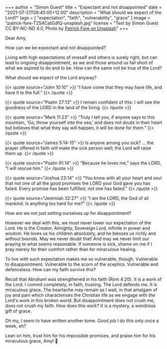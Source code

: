 +++
author = "Simon Guest"
title = "Expectant and not disappointed"
date = "2021-07-21T06:45:00+12:00"
description = "What should we expect of the Lord?"
tags = [ "expectation", "faith", "vulnerability", "grace" ]
image = "patrick-fore-T2S4CatGdfQ-unsplash.jpg"
license = "Text by Simon Guest CC BY-NC-ND 4.0, Photo by [Patrick Fore on Unsplash](https://unsplash.com/photos/T2S4CatGdfQ)"
+++

Dear Amy,

How can we be expectant and not disappointed?

Living with high expectations of oneself and others is surely right, but can lead to ongoing disappointment, as we and those around us fall short of what we aspired to do and to be. How can the same not be true of the Lord?

What should we expect of the Lord anyway?

{{< quote source="John 10:10" >}}
“I have come that they may have life, and have it to the full.”
{{< /quote >}}

{{< quote source="Psalm 27:13" >}}
I remain confident of this: I will see the goodness of the LORD in the land of the living.
{{< /quote >}}

{{< quote source="Mark 11:23" >}}
“Truly I tell you, if anyone says to this mountain, ‘Go, throw yourself into the sea,’ and does not doubt in their heart but believes that what they say will happen, it will be done for them.”
{{< /quote >}}

{{< quote source="James 5:14-15" >}}
Is anyone among you sick? ... the prayer offered in faith will make the sick person well; the Lord will raise them up.
{{< /quote >}}

{{< quote source="Psalm 91:14" >}}
“Because he loves me,” says the LORD, “I will rescue him.”
{{< /quote >}}

{{< quote source="Joshua 23:14" >}}
“You know with all your heart and soul that not one of all the good promises the LORD your God gave you has failed. Every promise has been fulfilled; not one has failed.”
{{< /quote >}}

{{< quote source="Jeremiah 32:27" >}}
“I am the LORD, the God of all mankind. Is anything too hard for me?”
{{< /quote >}}

How are we not just setting ourselves up for disappointment?

However we deal with this, we must never lower our expectation of the Lord. He is the Creator, Almighty, Sovereign Lord, infinite in power and wisdom. He loves us his children absolutely, and he blesses us richly and without bounds. May we never doubt that!  And may we never limit our praying to what seems reasonable. If someone is sick, shame on me if I pray merely for their comfort rather than for miraculous healing.

To live with such expectation makes me so vulnerable, though. Vulnerable to disappointment. Vulnerable to the scorn of the sceptics. Vulnerable and defenceless. How can my faith survive this?

Recall that Abraham was strengthened in his faith (Rom 4:20). It is a work of the Lord. I commit completely, in faith, trusting. The Lord defends me.  It is miraculous grace.  The heartache may remain as I wait, in that amalgam of joy and pain which characterises the Christian life as we engage with the Lord's work in this broken world. But disappointment does not crush me, does not crush my faith. How does this work? It is a mystery, a wondrous gift of grace.

Oh my, I seem to have written another tome. Good job I do this only once a week, eh?

Lean on him, trust him for his impossible promises, and praise him for his miraculous grace, Amy! 🙏
